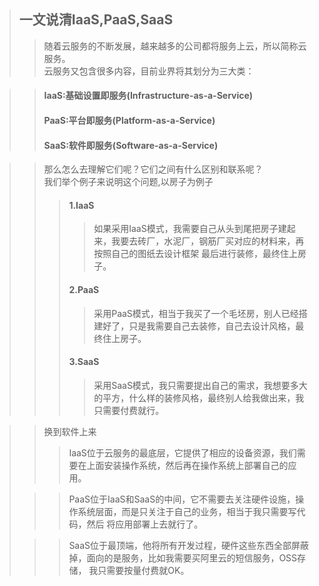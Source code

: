 >## 一文说清IaaS,PaaS,SaaS
>>随着云服务的不断发展，越来越多的公司都将服务上云，所以简称云服务。  
>>云服务又包含很多内容，目前业界将其划分为三大类：  

>>#### IaaS:基础设置即服务(Infrastructure-as-a-Service)  
>>#### PaaS:平台即服务(Platform-as-a-Service)  
>>#### SaaS:软件即服务(Software-as-a-Service)  

>>那么怎么去理解它们呢？它们之间有什么区别和联系呢？  
>>我们举个例子来说明这个问题,以房子为例子
>>>#### 1.IaaS
>>>>如果采用IaaS模式，我需要自己从头到尾把房子建起来，我要去砖厂，水泥厂，钢筋厂买对应的材料来，再按照自己的图纸去设计框架
> 最后进行装修，最终住上房子。  
>>>#### 2.PaaS
>>>>采用PaaS模式，相当于我买了一个毛坯房，别人已经搭建好了，只是我需要自己去装修，自己去设计风格，最终住上房子。
>>>#### 3.SaaS
>>>>采用SaaS模式，我只需要提出自己的需求，我想要多大的平方，什么样的装修风格，最终别人给我做出来，我只需要付费就行。

>>换到软件上来
>>>IaaS位于云服务的最底层，它提供了相应的设备资源，我们需要在上面安装操作系统，然后再在操作系统上部署自己的应用。   
> 
>>>PaaS位于IaaS和SaaS的中间，它不需要去关注硬件设施，操作系统层面，而是只关注于自己的业务，相当于我只需要写代码，然后
> 将应用部署上去就行了。  
> 
>>>SaaS位于最顶端，他将所有开发过程，硬件这些东西全部屏蔽掉，面向的是服务，比如我需要买阿里云的短信服务，OSS存储，
>我只需要按量付费就OK。